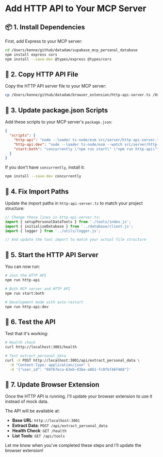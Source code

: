 # Add HTTP API to Your MCP Server

## 📦 1. Install Dependencies

First, add Express to your MCP server:

```bash
cd /Users/kenne/github/datadam/supabase_mcp_personal_database
npm install express cors
npm install --save-dev @types/express @types/cors
```

## 📁 2. Copy HTTP API File

Copy the HTTP API server file to your MCP server:

```bash
cp /Users/kenne/github/datadam/browser_extension/http-api-server.ts /Users/kenne/github/datadam/supabase_mcp_personal_database/src/server/http-api-server.ts
```

## 🔧 3. Update package.json Scripts

Add these scripts to your MCP server's `package.json`:

```json
{
  "scripts": {
    "http-api": "node --loader ts-node/esm src/server/http-api-server.ts",
    "http-api:dev": "node --loader ts-node/esm --watch src/server/http-api-server.ts",
    "start:both": "concurrently \"npm run start\" \"npm run http-api\""
  }
}
```

If you don't have `concurrently`, install it:
```bash
npm install --save-dev concurrently
```

## 🔧 4. Fix Import Paths

Update the import paths in `http-api-server.ts` to match your project structure:

```typescript
// Change these lines in http-api-server.ts:
import { setupPersonalDataTools } from './tools/index.js';
import { initializeDatabase } from '../database/client.js';
import { logger } from '../utils/logger.js';

// And update the tool import to match your actual file structure
```

## 🚀 5. Start the HTTP API Server

You can now run:

```bash
# Just the HTTP API
npm run http-api

# Both MCP server and HTTP API
npm run start:both

# Development mode with auto-restart
npm run http-api:dev
```

## 🧪 6. Test the API

Test that it's working:

```bash
# Health check
curl http://localhost:3001/health

# Test extract_personal_data
curl -X POST http://localhost:3001/api/extract_personal_data \
  -H "Content-Type: application/json" \
  -d '{"user_id": "60767eca-63eb-43be-a861-fc0fbf46f468"}'
```

## 📡 7. Update Browser Extension

Once the HTTP API is running, I'll update your browser extension to use it instead of mock data.

The API will be available at:
- **Base URL**: `http://localhost:3001`
- **Extract Data**: `POST /api/extract_personal_data`
- **Health Check**: `GET /health`
- **List Tools**: `GET /api/tools`

Let me know when you've completed these steps and I'll update the browser extension!